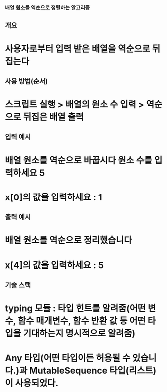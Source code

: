 ### 배열 원소를 역순으로 정렬하는 알고리즘
## 개요
# 사용자로부터 입력 받은 배열을 역순으로 뒤집는다
## 사용 방법(순서)
# 스크립트 실행 > 배열의 원소 수 입력 > 역순으로 뒤집은 배열 출력
## 입력 예시
# 배열 원소를 역순으로 바꿉시다 원소 수를 입력하세요 5
# x[0]의 값을 입력하세요 : 1
## 출력 예시 
# 배열 원소를 역순으로 정리했습니다
#  x[4]의 값을 입력하세요 : 5
## 기술 스택
# typing 모듈 : 타입 힌트를 알려줌(어떤 변수, 함수 매개변수, 함수 반환 값 등 어떤 타입을 기대하는지 명시적으로 알려줌)
# Any 타입(어떤 타입이든 허용될 수 있습니다.)과 MutableSequence 타입(리스트)이 사용되었다.
